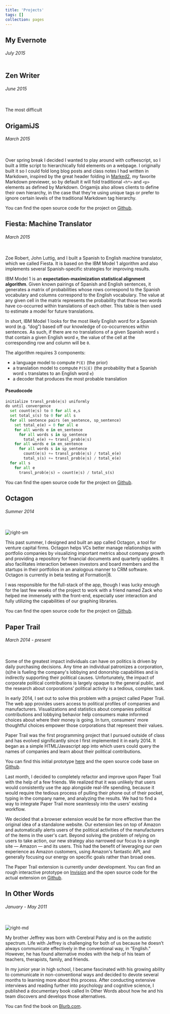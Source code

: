 ```yaml
---
title: 'Projects'
tags: []
collection: pages
---
```


## My Evernote ##
###### <div class='time'>July 2015</div><br> ######


## Zen Writer ##
###### <div class='time'>June 2015</div><br> ######

The most difficult 

## OrigamiJS ##
###### <div class='time'>March 2015</div><br> ######

Over spring break I decided I wanted to play around with coffeescript, so I built a little script to hierarchically fold elements on a webpage. I originally built it so I could fold long blog posts and class notes I had written in Markdown, inspired by the great header folding in [Marked2](http://marked2app.com/), my favorite Markdown previewer, so by default it will fold traditional `<h*>` and `<p>` elements as defined by Markdown. Origamijs also allows clients to define their own hierarchy, in the case that they're using unique tags or prefer to ignore certain levels of the traditional Markdown tag hierarchy.

You can find the open source code for the project on [Github](//github.com/devonzuegel/origamijs).

## Fiesta: Machine Translator ##
###### <div class='time'>March 2015</div><br> ######

Zoe Robert, John Luttig, and I built a Spanish to English machine translator, which we called Fiesta. It is based on the IBM Model 1 algorithm and also implements several Spanish-specific strategies for improving results.

IBM Model 1 is an **expectation-maximization statistical alignment algorithm**. Given known pairings of Spanish and English sentences, it generates a matrix of probabilities whose rows correspond to the Spanish vocabulary and columns correspond to the English vocabulary. The value at any given cell in the matrix represents the probability that those two words have co-occurred within translations of each other. This table is then used to estimate a model for future translations.

In short, IBM Model 1 looks for the most likely English word for a Spanish word (e.g. “dog”) based off our knowledge of co-occurrences within sentences. As such, if there are no translations of a given Spanish word `s` that contain a given English word `e`, the value of the cell at the corresponding row and column will be `0`.

The algorithm requires 3 components:

- a language model to compute `P(E)` (the prior)
- a translation model to compute `P(S|E)` (the probability that a Spanish word `s` translates to an English word `e`)
- a decoder that produces the most probable translation

#### Pseudocode ####

```python
initialize transl_prob(e|s) uniformly
do until convergence
  set count(e|s) to 0 for all e,s
  set total_s(s) to 0 for all s
  for all sentence pairs (en_sentence, sp_sentence)
    set total_e(e) = 0 for all e
    for all words e in en_sentence
      for all words s in sp_sentence
        total_e(e) += transl_prob(e|s)
    for all words e in en_sentence
      for all words s in sp_sentence
        count(e|s) += transl_prob(e|s) / total_e(e)
        total_s(s) += transl_prob(e|s) / total_e(e)
  for all s
    for all e
      transl_prob(e|s) = count(e|s) / total_s(s)
```

You can find the open source code for the project on [Github](//github.com/devonzuegel/fiesta).

## Octagon ##
###### <div class='time'>Summer 2014</div><br> ######

![right-sm](http://collectivehealth.com/wp-content/uploads/2014/08/formation-8-logo-700x192.png)

This past summer, I designed and built an app called Octagon, a tool for venture capital firms. Octagon helps VCs better manage relationships with portfolio companies by visualizing important metrics about company growth and providing a repository for financial documents and quarterly updates. It also facilitates interaction between investors and board members and the startups in their portfolios in an analogous manner to CRM software. Octagon is currently in beta testing at Formation|8.

I was responsible for the full-stack of the app, though I was lucky enough for the last few weeks of the project to work with a friend named Zack who helped me immensely with the front-end, especially user interaction and fully utilizing the capabilities of our graphing libraries.

You can find the open source code for the project on [Github](//github.com/devonzuegel/octagon).

## Paper Trail ##
###### <div class='time'>March 2014 - present</div><br> ######

Some of the greatest impact individuals can have on politics is driven by daily purchasing decisions. Any time an individual patronizes a corporation, (s)he is fueling the company's lobbying and donorship capabilities and is indirectly supporting their political causes. Unfortunately, the impact of corporate political contributions is largely opaque to the general public, and the research about corporations’ political activity is a tedious, complex task.

In early 2014, I set out to solve this problem with a project called Paper Trail. The web app provides users access to political profiles of companies and manufacturers. Visualizations and statistics about companies political contributions and lobbying behavior help consumers make informed choices about where their money is going. In turn, consumers' more thoughtful choices empower those corporations that represent their values.

Paper Trail was the first programming project that I pursued outside of class and has evolved significantly since I first implemented it in early 2014. It began as a simple HTML/Javascript app into which users could query the names of companies and learn about their political contributions.

You can find this initial prototype [here](//stanford.edu/~devonz/paper_trail/about.html) and the open source code base on [Github](//github.com/devonzuegel/WWW/tree/master/paper_trail).

Last month, I decided to completely refactor and improve upon Paper Trail with the help of a few friends. We realized that it was unlikely that users would consistently use the app alongside real-life spending, because it would require the tedious process of pulling their phone out of their pocket, typing in the company name, and analyzing the results. We had to find a way to integrate Paper Trail more seamlessly into the users' existing workflow.

We decided that a browser extension would be far more effective than the original idea of a standalone website. Our extension lies on top of Amazon and automatically alerts users of the political activities of the manufacturers of the items in the user's cart. Beyond solving the problem of relying on users to take action, our new strategy also narrowed our focus to a single site — Amazon — and its users. This had the benefit of leveraging our own experience as Amazon customers, using Amazon's fantastic API, and generally focusing our energy on specific goals rather than broad ones. 

The Paper Trail extension is currently under development. You can find an rough interactive prototype on [Invision](//invis.io/SZ1M1F6AJ) and the open source code for the actual extension on [Github](//github.com/devonzuegel/papertrail-extension).

## In Other Words ##
###### <div class='time'>January - May 2011</div><br> ######

![right-md](http://www.freestyle.mvla.net/~DevonZ/project3/images/photo1.JPG)

My brother Jeffrey was born with Cerebral Palsy and is on the autistic spectrum. Life with Jeffrey is challenging for both of us because he doesn’t always communicate effectively in the conventional way, in “English.” However, he has found alternative modes with the help of his team of teachers, therapists, family, and friends.

In my junior year in high school, I became fascinated with his growing ability to communicate in non-conventional ways and decided to devote several months to learning more about this process. After conducting extensive interviews and reading further into psychology and cognitive science, I published a documentary book called In Other Words about how he and his team discovers and develops those alternatives.

You can find the book on [Blurb.com](http://www.blurb.com/b/2092327-in-other-words).